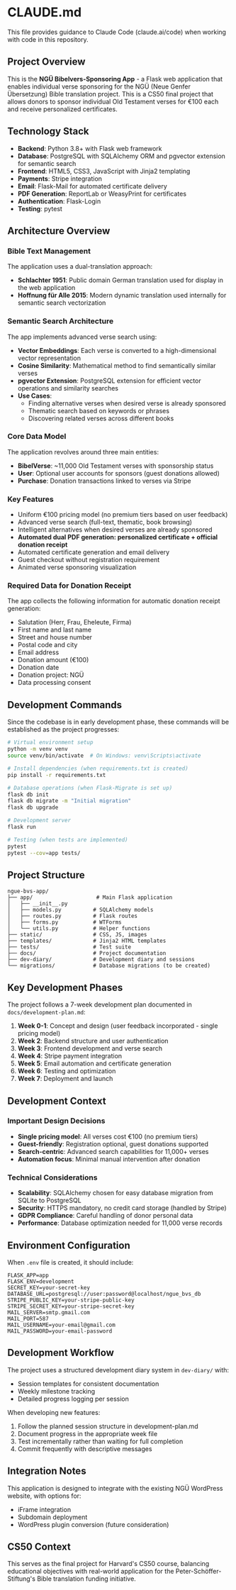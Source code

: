 # CLAUDE.md

This file provides guidance to Claude Code (claude.ai/code) when working with code in this repository.

## Project Overview

This is the **NGÜ Bibelvers-Sponsoring App** - a Flask web application that enables individual verse sponsoring for the NGÜ (Neue Genfer Übersetzung) Bible translation project. This is a CS50 final project that allows donors to sponsor individual Old Testament verses for €100 each and receive personalized certificates.

## Technology Stack

- **Backend**: Python 3.8+ with Flask web framework
- **Database**: PostgreSQL with SQLAlchemy ORM and pgvector extension for semantic search
- **Frontend**: HTML5, CSS3, JavaScript with Jinja2 templating
- **Payments**: Stripe integration
- **Email**: Flask-Mail for automated certificate delivery
- **PDF Generation**: ReportLab or WeasyPrint for certificates
- **Authentication**: Flask-Login
- **Testing**: pytest

## Architecture Overview

### Bible Text Management
The application uses a dual-translation approach:
- **Schlachter 1951**: Public domain German translation used for display in the web application
- **Hoffnung für Alle 2015**: Modern dynamic translation used internally for semantic search vectorization

### Semantic Search Architecture
The app implements advanced verse search using:
- **Vector Embeddings**: Each verse is converted to a high-dimensional vector representation
- **Cosine Similarity**: Mathematical method to find semantically similar verses
- **pgvector Extension**: PostgreSQL extension for efficient vector operations and similarity searches
- **Use Cases**:
  - Finding alternative verses when desired verse is already sponsored
  - Thematic search based on keywords or phrases
  - Discovering related verses across different books

### Core Data Model
The application revolves around three main entities:
- **BibelVerse**: ~11,000 Old Testament verses with sponsorship status
- **User**: Optional user accounts for sponsors (guest donations allowed)
- **Purchase**: Donation transactions linked to verses via Stripe

### Key Features
- Uniform €100 pricing model (no premium tiers based on user feedback)
- Advanced verse search (full-text, thematic, book browsing)
- Intelligent alternatives when desired verses are already sponsored
- **Automated dual PDF generation: personalized certificate + official donation receipt**
- Automated certificate generation and email delivery
- Guest checkout without registration requirement
- Animated verse sponsoring visualization

### Required Data for Donation Receipt
The app collects the following information for automatic donation receipt generation:
- Salutation (Herr, Frau, Eheleute, Firma)
- First name and last name
- Street and house number
- Postal code and city
- Email address
- Donation amount (€100)
- Donation date
- Donation project: NGÜ
- Data processing consent

## Development Commands

Since the codebase is in early development phase, these commands will be established as the project progresses:

```bash
# Virtual environment setup
python -m venv venv
source venv/bin/activate  # On Windows: venv\Scripts\activate

# Install dependencies (when requirements.txt is created)
pip install -r requirements.txt

# Database operations (when Flask-Migrate is set up)
flask db init
flask db migrate -m "Initial migration"
flask db upgrade

# Development server
flask run

# Testing (when tests are implemented)
pytest
pytest --cov=app tests/
```

## Project Structure

```
ngue-bvs-app/
├── app/                    # Main Flask application
│   ├── __init__.py
│   ├── models.py          # SQLAlchemy models
│   ├── routes.py          # Flask routes
│   ├── forms.py           # WTForms
│   └── utils.py           # Helper functions
├── static/                # CSS, JS, images
├── templates/             # Jinja2 HTML templates
├── tests/                 # Test suite
├── docs/                  # Project documentation
├── dev-diary/             # Development diary and sessions
└── migrations/            # Database migrations (to be created)
```

## Key Development Phases

The project follows a 7-week development plan documented in `docs/development-plan.md`:

1. **Week 0-1**: Concept and design (user feedback incorporated - single pricing model)
2. **Week 2**: Backend structure and user authentication
3. **Week 3**: Frontend development and verse search
4. **Week 4**: Stripe payment integration
5. **Week 5**: Email automation and certificate generation
6. **Week 6**: Testing and optimization
7. **Week 7**: Deployment and launch

## Development Context

### Important Design Decisions
- **Single pricing model**: All verses cost €100 (no premium tiers)
- **Guest-friendly**: Registration optional, guest donations supported
- **Search-centric**: Advanced search capabilities for 11,000+ verses
- **Automation focus**: Minimal manual intervention after donation

### Technical Considerations
- **Scalability**: SQLAlchemy chosen for easy database migration from SQLite to PostgreSQL
- **Security**: HTTPS mandatory, no credit card storage (handled by Stripe)
- **GDPR Compliance**: Careful handling of donor personal data
- **Performance**: Database optimization needed for 11,000 verse records

## Environment Configuration

When `.env` file is created, it should include:
```
FLASK_APP=app
FLASK_ENV=development
SECRET_KEY=your-secret-key
DATABASE_URL=postgresql://user:password@localhost/ngue_bvs_db
STRIPE_PUBLIC_KEY=your-stripe-public-key
STRIPE_SECRET_KEY=your-stripe-secret-key
MAIL_SERVER=smtp.gmail.com
MAIL_PORT=587
MAIL_USERNAME=your-email@gmail.com
MAIL_PASSWORD=your-email-password
```

## Development Workflow

The project uses a structured development diary system in `dev-diary/` with:
- Session templates for consistent documentation
- Weekly milestone tracking
- Detailed progress logging per session

When developing new features:
1. Follow the planned session structure in development-plan.md
2. Document progress in the appropriate week file
3. Test incrementally rather than waiting for full completion
4. Commit frequently with descriptive messages

## Integration Notes

This application is designed to integrate with the existing NGÜ WordPress website, with options for:
- iFrame integration
- Subdomain deployment
- WordPress plugin conversion (future consideration)

## CS50 Context

This serves as the final project for Harvard's CS50 course, balancing educational objectives with real-world application for the Peter-Schöffer-Stiftung's Bible translation funding initiative.